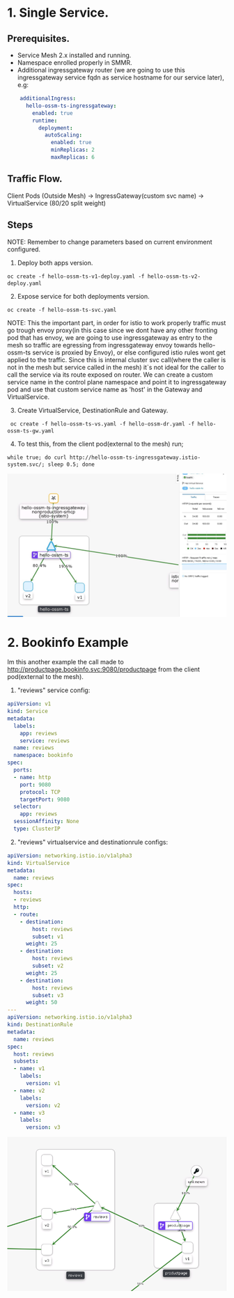 # 1. Single Service.
## Prerequisites.
* Service Mesh 2.x installed and running.
* Namespace enrolled properly in SMMR.
* Additional ingressgateway router (we are going to use this ingressgateway service fqdn as service hostname for our service later), e.g:
```yaml
    additionalIngress:
      hello-ossm-ts-ingressgateway:
        enabled: true
        runtime:
          deployment:
            autoScaling:
              enabled: true
              minReplicas: 2
              maxReplicas: 6
```

## Traffic Flow.

Client Pods (Outside Mesh) -> IngressGateway(custom svc name) -> VirtualService (80/20 split weight)

## Steps
NOTE: Remember to change parameters based on current environment configured.

1. Deploy both apps version.  
```shell
oc create -f hello-ossm-ts-v1-deploy.yaml -f hello-ossm-ts-v2-deploy.yaml
```  

2. Expose service for both deployments version.  
```shell
oc create -f hello-ossm-ts-svc.yaml
```

NOTE: This the important part, in order for istio to work properly traffic must go trough envoy proxy(in this case since we dont have any other fronting pod that has envoy, we are going to use ingressgateway as entry to the mesh so traffic are egressing from ingressgateway envoy towards hello-ossm-ts service is proxied by Envoy), or else configured istio rules wont get applied to the traffic. Since this is internal cluster svc call(where the caller is not in the mesh but service called in the mesh) it`s not ideal for the caller to call the service via its route exposed on router. We can create a custom service name in the control plane namespace and point it to ingressgateway pod and use that custom service name as 'host' in the Gateway and VirtualService.

3. Create VirtualService, DestinationRule and Gateway.  
```shell
 oc create -f hello-ossm-ts-vs.yaml -f hello-ossm-dr.yaml -f hello-ossm-ts-gw.yaml
```

4. To test this, from the client pod(external to the mesh) run;

```shell
while true; do curl http://hello-ossm-ts-ingressgateway.istio-system.svc/; sleep 0.5; done
```

![Kiali Graph ](./Assets/hello_graph.jpg)

[1]: https://docs.openshift.com/container-platform/4.6/service_mesh/v2x/prepare-to-deploy-applications-ossm.html#ossm-config-network-policy_deploying-applications-ossm


# 2. Bookinfo Example

Im this another example the call made to http://productpage.bookinfo.svc:9080/productpage from the client pod(external to the mesh).

1. "reviews" service config:

```yaml
apiVersion: v1
kind: Service
metadata:
  labels:
    app: reviews
    service: reviews
  name: reviews
  namespace: bookinfo
spec:
  ports:
  - name: http
    port: 9080
    protocol: TCP
    targetPort: 9080
  selector:
    app: reviews
  sessionAffinity: None
  type: ClusterIP
```

2. "reviews" virtualservice and destinationrule configs:
```yaml
apiVersion: networking.istio.io/v1alpha3
kind: VirtualService
metadata:
  name: reviews
spec:
  hosts:
  - reviews
  http:
  - route:
    - destination:
        host: reviews
        subset: v1
      weight: 25
    - destination:
        host: reviews
        subset: v2
      weight: 25
    - destination:
        host: reviews
        subset: v3
      weight: 50
---
apiVersion: networking.istio.io/v1alpha3
kind: DestinationRule
metadata:
  name: reviews
spec:
  host: reviews
  subsets:
  - name: v1
    labels:
      version: v1
  - name: v2
    labels:
      version: v2
  - name: v3
    labels:
      version: v3

```
![Bookinfo Graph ](./Assets/productpage_graph.jpg)



